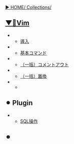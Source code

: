 [▶︎ HOME/ Collections/](https://gitpress.io/@sh16ma/collections)


## [▼📗Vim](https://gitpress.io/c/vim__/)
- - [導入](vim_init.mdt)
- - [基本コマンド](vim_commands.md)
- - [（一括）コメントアウト](vim_commentout.md)
- - [（一括）置換](vim_replace.md)
- - [](vim_extensions.md)


## ⚫︎ Plugin
- - [SQL操作](vim_plugin_q.md)


## ⚫︎
